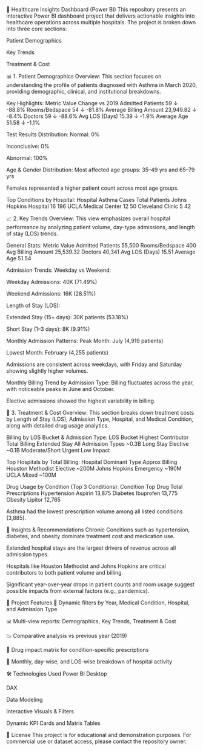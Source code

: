 🏥 Healthcare Insights Dashboard (Power BI)
This repository presents an interactive Power BI dashboard project that delivers actionable insights into healthcare operations across multiple hospitals. The project is broken down into three core sections:

Patient Demographics

Key Trends

Treatment & Cost

📊 1. Patient Demographics
Overview:
This section focuses on understanding the profile of patients diagnosed with Asthma in March 2020, providing demographic, clinical, and institutional breakdowns.

Key Highlights:
Metric	Value	Change vs 2019
Admitted Patients	59	↓ -88.8%
Rooms/Bedspace	54	↓ -81.8%
Average Billing Amount	23,949.82	↓ -8.4%
Doctors	59	↓ -88.6%
Avg LOS (Days)	15.39	↓ -1.9%
Average Age	51.58	↓ -1.1%

Test Results Distribution:
Normal: 0%

Inconclusive: 0%

Abnormal: 100%

Age & Gender Distribution:
Most affected age groups: 35–49 yrs and 65–79 yrs

Females represented a higher patient count across most age groups.

Top Conditions by Hospital:
Hospital	Asthma Cases	Total Patients
Johns Hopkins Hospital	16	196
UCLA Medical Center	12	50
Cleveland Clinic	5	42

📈 2. Key Trends
Overview:
This view emphasizes overall hospital performance by analyzing patient volume, day-type admissions, and length of stay (LOS) trends.

General Stats:
Metric	Value
Admitted Patients	55,500
Rooms/Bedspace	400
Avg Billing Amount	25,539.32
Doctors	40,341
Avg LOS (Days)	15.51
Average Age	51.54

Admission Trends:
Weekday vs Weekend:

Weekday Admissions: 40K (71.49%)

Weekend Admissions: 16K (28.51%)

Length of Stay (LOS):

Extended Stay (15+ days): 30K patients (53.18%)

Short Stay (1–3 days): 8K (9.91%)

Monthly Admission Patterns:
Peak Month: July (4,919 patients)

Lowest Month: February (4,255 patients)

Admissions are consistent across weekdays, with Friday and Saturday showing slightly higher volumes.

Monthly Billing Trend by Admission Type:
Billing fluctuates across the year, with noticeable peaks in June and October.

Elective admissions showed the highest variability in billing.

💊 3. Treatment & Cost
Overview:
This section breaks down treatment costs by Length of Stay (LOS), Admission Type, Hospital, and Medical Condition, along with detailed drug usage analytics.

Billing by LOS Bucket & Admission Type:
LOS Bucket	Highest Contributor	Total Billing
Extended Stay	All Admission Types	~0.3B
Long Stay	Elective	~0.1B
Moderate/Short	Urgent	Low Impact

Top Hospitals by Total Billing:
Hospital	Dominant Type	Approx Billing
Houston Methodist	Elective	~200M
Johns Hopkins	Emergency	~190M
UCLA	Mixed	~100M

Drug Usage by Condition (Top 3 Conditions):
Condition	Top Drug	Total Prescriptions
Hypertension	Aspirin	13,875
Diabetes	Ibuprofen	13,775
Obesity	Lipitor	12,765

Asthma had the lowest prescription volume among all listed conditions (3,885).

📌 Insights & Recommendations
Chronic Conditions such as hypertension, diabetes, and obesity dominate treatment cost and medication use.

Extended hospital stays are the largest drivers of revenue across all admission types.

Hospitals like Houston Methodist and Johns Hopkins are critical contributors to both patient volume and billing.

Significant year-over-year drops in patient counts and room usage suggest possible impacts from external factors (e.g., pandemics).

📂 Project Features
🔄 Dynamic filters by Year, Medical Condition, Hospital, and Admission Type

📊 Multi-view reports: Demographics, Key Trends, Treatment & Cost

📉 Comparative analysis vs previous year (2019)

💉 Drug impact matrix for condition-specific prescriptions

📅 Monthly, day-wise, and LOS-wise breakdown of hospital activity

🛠️ Technologies Used
Power BI Desktop

DAX

Data Modeling

Interactive Visuals & Filters

Dynamic KPI Cards and Matrix Tables

📎 License
This project is for educational and demonstration purposes. For commercial use or dataset access, please contact the repository owner.

